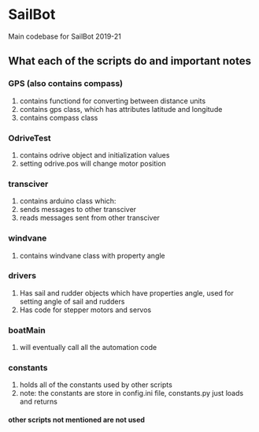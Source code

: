 # SailBot
Main codebase for SailBot 2019-21

## What each of the scripts do and important notes

### GPS (also contains compass)
1. contains functiond for converting between distance units
2. contains gps class, which has attributes latitude and longitude
3. contains compass class

### OdriveTest
1. contains odrive object and initialization values
2. setting odrive.pos will change motor position

### transciver
1. contains arduino class which:
2. sends messages to other transciver
3. reads messages sent from other transciver

### windvane
1. contains windvane class with property angle

### drivers
1. Has sail and rudder objects which have properties angle, used for setting angle of sail and rudders
2. Has code for stepper motors and servos

### boatMain
1. will eventually call all the automation code

### constants
1. holds all of the constants used by other scripts
2. note: the constants are store in config.ini file, constants.py just loads and returns 

#### other scripts not mentioned are not used
